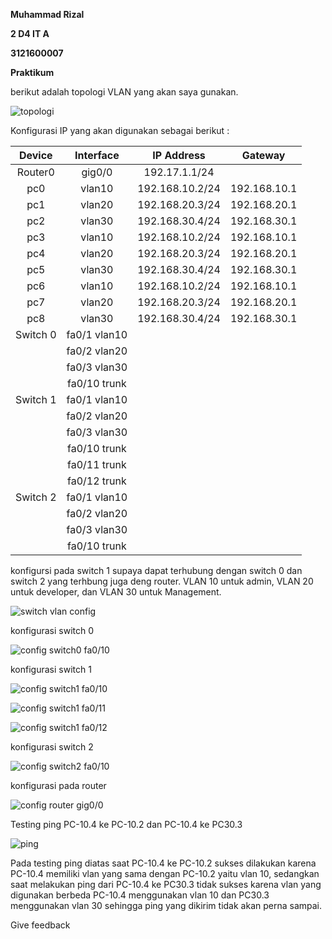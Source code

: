 ﻿**Muhammad Rizal**

**2 D4 IT A**

**3121600007**

**Praktikum**

berikut adalah topologi VLAN yang akan saya gunakan.

![topologi](https://raw.githubusercontent.com/rizal15D/Tugas-Pratikum-Konsep-Jaringan-/main/Laporan%206/assets/1.png)

Konfigurasi IP yang akan digunakan sebagai berikut :

|**Device**|**Interface**|**IP Address**|**Gateway**|
| :-: | :-: | :-: | :-: |
|Router0|gig0/0|192.17.1.1/24||
|pc0|vlan10|192.168.10.2/24|192.168.10.1|
|pc1|vlan20|192.168.20.3/24|192.168.20.1|
|pc2|vlan30|192.168.30.4/24|192.168.30.1|
|pc3|vlan10|192.168.10.2/24|192.168.10.1|
|pc4|vlan20|192.168.20.3/24|192.168.20.1|
|pc5|vlan30|192.168.30.4/24|192.168.30.1|
|pc6|vlan10|192.168.10.2/24|192.168.10.1|
|pc7|vlan20|192.168.20.3/24|192.168.20.1|
|pc8|vlan30|192.168.30.4/24|192.168.30.1|
|Switch 0|fa0/1 vlan10|||
||fa0/2 vlan20|||
||fa0/3 vlan30|||
||fa0/10 trunk|||
|Switch 1|fa0/1 vlan10|||
||fa0/2 vlan20|||
||fa0/3 vlan30|||
||fa0/10 trunk|||
||fa0/11 trunk|||
||fa0/12 trunk|||
|Switch 2|fa0/1 vlan10|||
||fa0/2 vlan20|||
||fa0/3 vlan30|||
||fa0/10 trunk|||
konfigursi pada switch 1 supaya dapat terhubung dengan switch 0 dan switch 2 yang terhbung juga deng router. VLAN 10 untuk admin, VLAN 20 untuk developer, dan VLAN 30 untuk Management.

![switch vlan config](https://raw.githubusercontent.com/rizal15D/Tugas-Pratikum-Konsep-Jaringan-/main/Laporan%206/assets/2.png)

konfigurasi switch 0

![config switch0 fa0/10](https://raw.githubusercontent.com/rizal15D/Tugas-Pratikum-Konsep-Jaringan-/main/Laporan%206/assets/3.png)

konfigurasi switch 1

![config switch1 fa0/10](https://raw.githubusercontent.com/rizal15D/Tugas-Pratikum-Konsep-Jaringan-/main/Laporan%206/assets/4.png)

![config switch1 fa0/11](https://raw.githubusercontent.com/rizal15D/Tugas-Pratikum-Konsep-Jaringan-/main/Laporan%206/assets/5.png)

![config switch1 fa0/12](https://raw.githubusercontent.com/rizal15D/Tugas-Pratikum-Konsep-Jaringan-/main/Laporan%206/assets/6.png)

konfigurasi switch 2

![config switch2 fa0/10](https://raw.githubusercontent.com/rizal15D/Tugas-Pratikum-Konsep-Jaringan-/main/Laporan%206/assets/7.png)

konfigurasi pada router

![config router gig0/0](https://raw.githubusercontent.com/rizal15D/Tugas-Pratikum-Konsep-Jaringan-/main/Laporan%206/assets/8.png)

Testing ping PC-10.4 ke PC-10.2 dan PC-10.4 ke PC30.3

![ping](https://raw.githubusercontent.com/rizal15D/Tugas-Pratikum-Konsep-Jaringan-/main/Laporan%206/assets/9.png)

Pada testing ping diatas saat PC-10.4 ke PC-10.2 sukses dilakukan karena PC-10.4 memiliki vlan yang sama dengan PC-10.2 yaitu vlan 10, sedangkan saat melakukan ping dari PC-10.4 ke PC30.3 tidak sukses karena vlan yang digunakan berbeda PC-10.4 menggunakan vlan 10 dan PC30.3 menggunakan vlan 30 sehingga ping yang dikirim tidak akan perna sampai.

Give feedback

